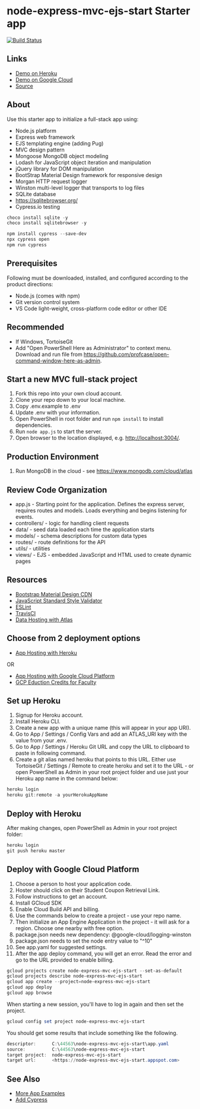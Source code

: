 # node-express-mvc-ejs-start Starter app

[![Build Status](https://travis-ci.org/denisecase/node-express-mvc-ejs-start.svg?branch=master)](https://travis-ci.org/denisecase/node-express-mvc-ejs-start)

## Links

- [Demo on Heroku](https://node-express-mvc-ejs-start-h.herokuapp.com/)
- [Demo on Google Cloud](https://node-express-mvc-ejs-start.appspot.com)
- [Source](https://github.com/denisecase/node-express-mvc-ejs-start)

## About

Use this starter app to initialize a full-stack app using:

- Node.js platform
- Express web framework
- EJS templating engine (adding Pug)
- MVC design pattern
- Mongoose MongoDB object modeling
- Lodash for JavaScript object iteration and manipulation
- jQuery library for DOM manipulation
- BootStrap Material Design framework for responsive design
- Morgan HTTP request logger
- Winston multi-level logger that transports to log files
- SQLite database
- <https://sqlitebrowser.org/>
- Cypress.io testing 

```PowerShell
choco install sqlite -y
choco install sqlitebrowser -y

npm install cypress --save-dev
npx cypress open
npm run cypress
```

## Prerequisites

Following must be downloaded, installed, and configured according to the product directions:

- Node.js (comes with npm)
- Git version control system
- VS Code light-weight, cross-platform code editor or other IDE

## Recommended

- If Windows, TortoiseGit
- Add "Open PowerShell Here as Administrator" to context menu. Download and run file from <https://github.com/profcase/open-command-window-here-as-admin>.

## Start a new MVC full-stack project

1. Fork this repo into your own cloud account.
2. Clone your repo down to your local machine.
3. Copy .env.example to .env
4. Update .env with your information.
5. Open PowerShell in root folder and run `npm install` to install dependencies.
6. Run `node app.js` to start the server.
7. Open browser to the location displayed, e.g. <http://localhost:3004/>.

## Production Environment

1. Run MongoDB in the cloud - see <https://www.mongodb.com/cloud/atlas>

## Review Code Organization

- app.js - Starting point for the application. Defines the express server, requires routes and models. Loads everything and begins listening for events.
- controllers/ - logic for handling client requests
- data/ - seed data loaded each time the application starts
- models/ - schema descriptions for custom data types
- routes/ - route definitions for the API
- utils/ - utilities
- views/ - EJS - embedded JavaScript and HTML used to create dynamic pages

## Resources

- [Bootstrap Material Design CDN](https://mdbootstrap.com/md-bootstrap-cdn/)
- [JavaScript Standard Style Validator](https://standardjs.com/demo.html)
- [ESLint](https://eslint.org/)
- [TravisCI](https://travis-ci.org/)
- [Data Hosting with Atlas](https://www.mongodb.com/cloud/atlas)

## Choose from 2 deployment options

- [App Hosting with Heroku](https://www.heroku.com/)

OR

- [App Hosting with Google Cloud Platform](https://cloud.google.com/gcp)
- [GCP Eduction Credits for Faculty](https://edu.google.com/programs/faculty/?modal_active=none)

## Set up Heroku

1. Signup for Heroku account.
1. Install Heroku CLI.
1. Create a new app with a unique name (this will appear in your app URI).
1. Go to App / Settings / Config Vars and add an ATLAS_URI key with the value from your .env.
1. Go to App / Settings / Heroku Git URL and copy the URL to clipboard to paste in following command.
1. Create a git alias named heroku that points to this URL. Either use TortoiseGit / Settings / Remote to create heroku and set it to the URL - or open PowerShell as Admin in your root project folder and use just your Heroku app name in the command below:

```PowerShell
heroku login
heroku git:remote -a yourHerokuAppName
```

## Deploy with Heroku

After making changes, open PowerShell as Admin in your root project folder:

```PowerShell
heroku login
git push heroku master
```

## Deploy with Google Cloud Platform

1. Choose a person to host your application code.
1. Hoster should click on their Student Coupon Retrieval Link.
1. Follow instructions to get an account.
1. Install GCloud SDK
1. Enable Cloud Build API and billing.
1. Use the commands below to create a project - use your repo name.
1. Then initialize an App Engine Application in the project - it will ask for a region. Choose one nearby with free option.
1. package.json needs new dependency: @google-cloud/logging-winston
1. package.json needs to set the node entry value to "^10"
1. See app.yaml for suggested settings.
1. After the app deploy command, you will get an error. Read the error and go to the URL provided to enable billing.

```PowerShell
gcloud projects create node-express-mvc-ejs-start --set-as-default
gcloud projects describe node-express-mvc-ejs-start
gcloud app create --project=node-express-mvc-ejs-start
gcloud app deploy
gcloud app browse
```

When starting a new session, you'll have to log in again and then set the project.

```PowerShell
gcloud config set project node-express-mvc-ejs-start
```

You should get some results that include something like the following.

```PowerShell
descriptor:      C:\44563\node-express-mvc-ejs-start\app.yaml
source:          C:\44563\node-express-mvc-ejs-start
target project:  node-express-mvc-ejs-start
target url:      <https://node-express-mvc-ejs-start.appspot.com>
```

## See Also

- [More App Examples](https://profcase.github.io/web-apps-list/)
- [Add Cypress](https://www.freecodecamp.org/news/how-to-add-end-to-end-tests-to-your-project-with-cypress-a74437f6df6e/)

